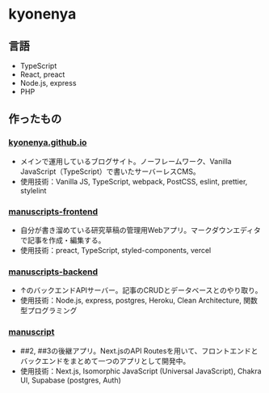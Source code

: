 # kyonenya

## 言語

- TypeScript
- React, preact
- Node.js, express
- PHP

## 作ったもの

### [kyonenya.github.io](https://github.com/kyonenya/kyonenya.github.io)

- メインで運用しているブログサイト。ノーフレームワーク、Vanilla JavaScript（TypeScript）で書いたサーバーレスCMS。
- 使用技術：Vanilla JS, TypeScript, webpack, PostCSS, eslint, prettier, stylelint

### [manuscripts-frontend](https://github.com/kyonenya/manuscripts-frontend)

- 自分が書き溜めている研究草稿の管理用Webアプリ。マークダウンエディタで記事を作成・編集する。
- 使用技術：preact, TypeScript, styled-components, vercel

### [manuscripts-backend](https://github.com/kyonenya/manuscripts-backend)

- ↑のバックエンドAPIサーバー。記事のCRUDとデータベースとのやり取り。
- 使用技術：Node.js, express, postgres, Heroku, Clean Architecture, 関数型プログラミング

### [manuscript](https://github.com/kyonenya/manuscript)

- ##2, ##3の後継アプリ。Next.jsのAPI Routesを用いて、フロントエンドとバックエンドをまとめて一つのアプリとして開発中。
- 使用技術：Next.js, Isomorphic JavaScript (Universal JavaScript), Chakra UI, Supabase (postgres, Auth)
